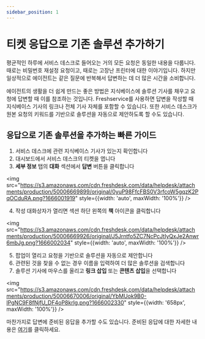 ```yaml
---
sidebar_position: 1
---
```


# 티켓 응답으로 기존 솔루션 추가하기

평균적인 하루에 서비스 데스크로 들어오는 거의 모든 요청은 동일한 내용을 다룹니다. 때로는 비밀번호 재설정 요청이고, 때로는 고장난 프린터에 대한 이야기입니다. 하지만 일상적으로 에이전트는 같은 질문에 반복해서 답변하는 데 더 많은 시간을 소비합니다.

에이전트의 생활을 더 쉽게 만드는 좋은 방법은 지식베이스에 솔루션 기사를 채우고 요청에 답변할 때 이를 참조하는 것입니다. Freshservice를 사용하면 답변을 작성할 때 지식베이스 기사의 링크나 전체 기사 자체를 포함할 수 있습니다. 또한 서비스 데스크가 원본 요청의 키워드를 기반으로 솔루션을 자동으로 제안하도록 할 수도 있습니다.

## 응답으로 기존 솔루션을 추가하는 빠른 가이드

1. 서비스 데스크에 관련 지식베이스 기사가 있는지 확인합니다
2. 대시보드에서 서비스 데스크의 티켓을 엽니다
3. **세부 정보** 탭의 **대화** 섹션에서 **답변** 버튼을 클릭합니다

<img src="https://s3.amazonaws.com/cdn.freshdesk.com/data/helpdesk/attachments/production/50006669899/original/0yuP98FfcFBS0V3rfcoW5gqzK2PqOCduRA.png?1666001919" style={{width: 'auto', maxWidth: '100%'}} />

4. 작성 대화상자가 열리면 섹션 하단 왼쪽의 **책** 아이콘을 클릭합니다

<img src="https://s3.amazonaws.com/cdn.freshdesk.com/data/helpdesk/attachments/production/50006669926/original/J5Jrntfo5ZC7NcPcJtIyQxJe2Anwr6mbJg.png?1666002034" style={{width: 'auto', maxWidth: '100%'}} />

5. 팝업이 열리고 요청을 기반으로 솔루션을 자동으로 제안합니다
6. 관련된 것을 찾을 수 없는 경우 이름을 입력하여 더 많은 솔루션을 검색합니다
7. 솔루션 기사에 마우스를 올리고 **링크 삽입** 또는 **콘텐츠 삽입**을 선택합니다

<img src="https://s3.amazonaws.com/cdn.freshdesk.com/data/helpdesk/attachments/production/50006670006/original/YbMUok9B0-lPgNC9F8fNjfU_DF4oP8krlg.png?1666002330" style={{width: '658px', maxWidth: '100%'}} />

마찬가지로 답변에 준비된 응답을 추가할 수도 있습니다. 준비된 응답에 대한 자세한 내용은 [여기](https://support.freshservice.com/support/solutions/articles/154963-using-canned-responses-in-ticket-replies)를 클릭하세요.